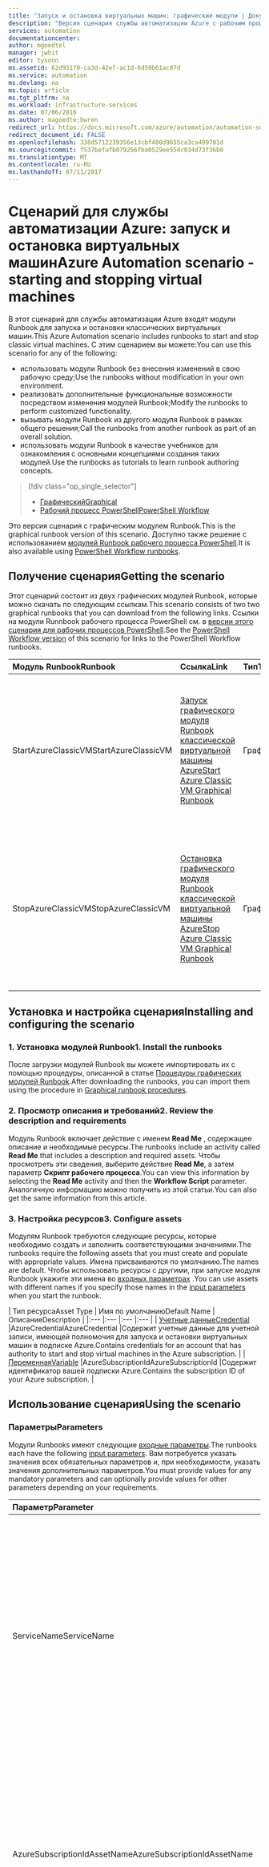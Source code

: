 ```yaml
---
title: "Запуск и остановка виртуальных машин: графические модули | Документация Майкрософт"
description: "Версия сценария службы автоматизации Azure с рабочим процессом PowerShell включает модули Runbook для запуска и остановки классических виртуальных машин."
services: automation
documentationcenter: 
author: mgoedtel
manager: jwhit
editor: tysonn
ms.assetid: 62d93170-ca3d-42ef-ac1d-6d50b61ac87d
ms.service: automation
ms.devlang: na
ms.topic: article
ms.tgt_pltfrm: na
ms.workload: infrastructure-services
ms.date: 07/06/2016
ms.author: magoedte;bwren
redirect_url: https://docs.microsoft.com/azure/automation/automation-solution-vm-management
redirect_document_id: FALSE
ms.openlocfilehash: 338d5712239356e13cbf480d9655ca3ca499701d
ms.sourcegitcommit: f537befafb079256fba0529ee554c034d73f36b0
ms.translationtype: MT
ms.contentlocale: ru-RU
ms.lasthandoff: 07/11/2017
---
```

# <a name="azure-automation-scenario---starting-and-stopping-virtual-machines"></a><span data-ttu-id="bbec6-103">Сценарий для службы автоматизации Azure: запуск и остановка виртуальных машин</span><span class="sxs-lookup"><span data-stu-id="bbec6-103">Azure Automation scenario - starting and stopping virtual machines</span></span>
<span data-ttu-id="bbec6-104">В этот сценарий для службы автоматизации Azure входят модули Runbook для запуска и остановки классических виртуальных машин.</span><span class="sxs-lookup"><span data-stu-id="bbec6-104">This Azure Automation scenario includes runbooks to start and stop classic virtual machines.</span></span>  <span data-ttu-id="bbec6-105">С этим сценарием вы можете:</span><span class="sxs-lookup"><span data-stu-id="bbec6-105">You can use this scenario for any of the following:</span></span>  

* <span data-ttu-id="bbec6-106">использовать модули Runbook без внесения изменений в свою рабочую среду;</span><span class="sxs-lookup"><span data-stu-id="bbec6-106">Use the runbooks without modification in your own environment.</span></span>
* <span data-ttu-id="bbec6-107">реализовать дополнительные функциональные возможности посредством изменения модулей Runbook;</span><span class="sxs-lookup"><span data-stu-id="bbec6-107">Modify the runbooks to perform customized functionality.</span></span>  
* <span data-ttu-id="bbec6-108">вызывать модули Runbook из другого модуля Runbook в рамках общего решения;</span><span class="sxs-lookup"><span data-stu-id="bbec6-108">Call the runbooks from another runbook as part of an overall solution.</span></span>
* <span data-ttu-id="bbec6-109">использовать модули Runbook в качестве учебников для ознакомления с основными концепциями создания таких модулей.</span><span class="sxs-lookup"><span data-stu-id="bbec6-109">Use the runbooks as tutorials to learn runbook authoring concepts.</span></span>

> [!div class="op_single_selector"]
> * [<span data-ttu-id="bbec6-110">Графический</span><span class="sxs-lookup"><span data-stu-id="bbec6-110">Graphical</span></span>](automation-solution-startstopvm-graphical.md)
> * [<span data-ttu-id="bbec6-111">Рабочий процесс PowerShell</span><span class="sxs-lookup"><span data-stu-id="bbec6-111">PowerShell Workflow</span></span>](automation-solution-startstopvm-psworkflow.md)
>
>

<span data-ttu-id="bbec6-112">Это версия сценария с графическим модулем Runbook.</span><span class="sxs-lookup"><span data-stu-id="bbec6-112">This is the graphical runbook version of this scenario.</span></span> <span data-ttu-id="bbec6-113">Доступно также решение с использованием [модулей Runbook рабочего процесса PowerShell](automation-solution-startstopvm-psworkflow.md).</span><span class="sxs-lookup"><span data-stu-id="bbec6-113">It is also available using [PowerShell Workflow runbooks](automation-solution-startstopvm-psworkflow.md).</span></span>

## <a name="getting-the-scenario"></a><span data-ttu-id="bbec6-114">Получение сценария</span><span class="sxs-lookup"><span data-stu-id="bbec6-114">Getting the scenario</span></span>
<span data-ttu-id="bbec6-115">Этот сценарий состоит из двух графических модулей Runbook, которые можно скачать по следующим ссылкам.</span><span class="sxs-lookup"><span data-stu-id="bbec6-115">This scenario consists of two two graphical runbooks that you can download from the following links.</span></span>  <span data-ttu-id="bbec6-116">Ссылки на модули Runnbook рабочего процесса PowerShell см. в [версии этого сценария для рабочих процессов PowerShell](automation-solution-startstopvm-psworkflow.md).</span><span class="sxs-lookup"><span data-stu-id="bbec6-116">See the [PowerShell Workflow version](automation-solution-startstopvm-psworkflow.md) of this scenario for links to the PowerShell Workflow runbooks.</span></span>

| <span data-ttu-id="bbec6-117">Модуль Runbook</span><span class="sxs-lookup"><span data-stu-id="bbec6-117">Runbook</span></span> | <span data-ttu-id="bbec6-118">Ссылка</span><span class="sxs-lookup"><span data-stu-id="bbec6-118">Link</span></span> | <span data-ttu-id="bbec6-119">Тип</span><span class="sxs-lookup"><span data-stu-id="bbec6-119">Type</span></span> | <span data-ttu-id="bbec6-120">Описание</span><span class="sxs-lookup"><span data-stu-id="bbec6-120">Description</span></span> |
|:--- |:--- |:--- |:--- |
| <span data-ttu-id="bbec6-121">StartAzureClassicVM</span><span class="sxs-lookup"><span data-stu-id="bbec6-121">StartAzureClassicVM</span></span> |[<span data-ttu-id="bbec6-122">Запуск графического модуля Runbook классической виртуальной машины Azure</span><span class="sxs-lookup"><span data-stu-id="bbec6-122">Start Azure Classic VM Graphical Runbook</span></span>](https://gallery.technet.microsoft.com/scriptcenter/Start-Azure-Classic-VM-c6067b3d) |<span data-ttu-id="bbec6-123">Графический</span><span class="sxs-lookup"><span data-stu-id="bbec6-123">Graphical</span></span> |<span data-ttu-id="bbec6-124">Запуск всех классических виртуальных машин в подписке Azure или всех виртуальных машин с определенным именем службы.</span><span class="sxs-lookup"><span data-stu-id="bbec6-124">Starts all classic virtual machines in an Azure subscription or all virtual machines with a particular service name.</span></span> |
| <span data-ttu-id="bbec6-125">StopAzureClassicVM</span><span class="sxs-lookup"><span data-stu-id="bbec6-125">StopAzureClassicVM</span></span> |[<span data-ttu-id="bbec6-126">Остановка графического модуля Runbook классической виртуальной машины Azure</span><span class="sxs-lookup"><span data-stu-id="bbec6-126">Stop Azure Classic VM Graphical Runbook</span></span>](https://gallery.technet.microsoft.com/scriptcenter/Stop-Azure-Classic-VM-397819bd) |<span data-ttu-id="bbec6-127">Графический</span><span class="sxs-lookup"><span data-stu-id="bbec6-127">Graphical</span></span> |<span data-ttu-id="bbec6-128">Остановка всех классических виртуальных машин в учетной записи службы автоматизации или всех виртуальных машин с определенным именем службы.</span><span class="sxs-lookup"><span data-stu-id="bbec6-128">Stops all virtual machines in an automation account or all virtual machines with a particular service name.</span></span> |

## <a name="installing-and-configuring-the-scenario"></a><span data-ttu-id="bbec6-129">Установка и настройка сценария</span><span class="sxs-lookup"><span data-stu-id="bbec6-129">Installing and configuring the scenario</span></span>
### <a name="1-install-the-runbooks"></a><span data-ttu-id="bbec6-130">1. Установка модулей Runbook</span><span class="sxs-lookup"><span data-stu-id="bbec6-130">1. Install the runbooks</span></span>
<span data-ttu-id="bbec6-131">После загрузки модулей Runbook вы можете импортировать их с помощью процедуры, описанной в статье [Процедуры графических модулей Runbook](automation-graphical-authoring-intro.md#graphical-runbook-procedures).</span><span class="sxs-lookup"><span data-stu-id="bbec6-131">After downloading the runbooks, you can import them using the procedure in [Graphical runbook procedures](automation-graphical-authoring-intro.md#graphical-runbook-procedures).</span></span>

### <a name="2-review-the-description-and-requirements"></a><span data-ttu-id="bbec6-132">2. Просмотр описания и требований</span><span class="sxs-lookup"><span data-stu-id="bbec6-132">2. Review the description and requirements</span></span>
<span data-ttu-id="bbec6-133">Модуль Runbook включает действие с именем **Read Me** , содержащее описание и необходимые ресурсы.</span><span class="sxs-lookup"><span data-stu-id="bbec6-133">The runbooks include an activity called **Read Me** that includes a description and required assets.</span></span>  <span data-ttu-id="bbec6-134">Чтобы просмотреть эти сведения, выберите действие **Read Me**, а затем параметр **Скрипт рабочего процесса**.</span><span class="sxs-lookup"><span data-stu-id="bbec6-134">You can view this information by selecting the **Read Me** activity and then the **Workflow Script** parameter.</span></span>  <span data-ttu-id="bbec6-135">Аналогичную информацию можно получить из этой статьи.</span><span class="sxs-lookup"><span data-stu-id="bbec6-135">You can also get the same information from this article.</span></span>

### <a name="3-configure-assets"></a><span data-ttu-id="bbec6-136">3. Настройка ресурсов</span><span class="sxs-lookup"><span data-stu-id="bbec6-136">3. Configure assets</span></span>
<span data-ttu-id="bbec6-137">Модулям Runbook требуются следующие ресурсы, которые необходимо создать и заполнить соответствующими значениями.</span><span class="sxs-lookup"><span data-stu-id="bbec6-137">The runbooks require the following assets that you must create and populate with appropriate values.</span></span>  <span data-ttu-id="bbec6-138">Имена присваиваются по умолчанию.</span><span class="sxs-lookup"><span data-stu-id="bbec6-138">The names are default.</span></span>  <span data-ttu-id="bbec6-139">Чтобы использовать ресурсы с другими, при запуске модуля Runbook укажите эти имена во [входных параметрах](#using-the-runbooks) .</span><span class="sxs-lookup"><span data-stu-id="bbec6-139">You can use assets with different names if you specify those names in the [input parameters](#using-the-runbooks) when you start the runbook.</span></span>

| <span data-ttu-id="bbec6-140">Тип ресурса</span><span class="sxs-lookup"><span data-stu-id="bbec6-140">Asset Type</span></span> | <span data-ttu-id="bbec6-141">Имя по умолчанию</span><span class="sxs-lookup"><span data-stu-id="bbec6-141">Default Name</span></span> | <span data-ttu-id="bbec6-142">Описание</span><span class="sxs-lookup"><span data-stu-id="bbec6-142">Description</span></span> |
|:--- |:--- |:--- |:--- |
| [<span data-ttu-id="bbec6-143">Учетные данные</span><span class="sxs-lookup"><span data-stu-id="bbec6-143">Credential</span></span>](automation-credentials.md) |<span data-ttu-id="bbec6-144">AzureCredential</span><span class="sxs-lookup"><span data-stu-id="bbec6-144">AzureCredential</span></span> |<span data-ttu-id="bbec6-145">Содержит учетные данные для учетной записи, имеющей полномочия для запуска и остановки виртуальных машин в подписке Azure.</span><span class="sxs-lookup"><span data-stu-id="bbec6-145">Contains credentials for an account that has authority to start and stop virtual machines in the Azure subscription.</span></span> |
| [<span data-ttu-id="bbec6-146">Переменная</span><span class="sxs-lookup"><span data-stu-id="bbec6-146">Variable</span></span>](automation-variables.md) |<span data-ttu-id="bbec6-147">AzureSubscriptionId</span><span class="sxs-lookup"><span data-stu-id="bbec6-147">AzureSubscriptionId</span></span> |<span data-ttu-id="bbec6-148">Содержит идентификатор вашей подписки Azure.</span><span class="sxs-lookup"><span data-stu-id="bbec6-148">Contains the subscription ID of your Azure subscription.</span></span> |

## <a name="using-the-scenario"></a><span data-ttu-id="bbec6-149">Использование сценария</span><span class="sxs-lookup"><span data-stu-id="bbec6-149">Using the scenario</span></span>
### <a name="parameters"></a><span data-ttu-id="bbec6-150">Параметры</span><span class="sxs-lookup"><span data-stu-id="bbec6-150">Parameters</span></span>
<span data-ttu-id="bbec6-151">Модули Runbooks имеют следующие [входные параметры](automation-starting-a-runbook.md#runbook-parameters).</span><span class="sxs-lookup"><span data-stu-id="bbec6-151">The runbooks each have the following [input parameters](automation-starting-a-runbook.md#runbook-parameters).</span></span>  <span data-ttu-id="bbec6-152">Вам потребуется указать значения всех обязательных параметров и, при необходимости, указать значения дополнительных параметров.</span><span class="sxs-lookup"><span data-stu-id="bbec6-152">You must provide values for any mandatory parameters and can optionally provide values for other parameters depending on your requirements.</span></span>

| <span data-ttu-id="bbec6-153">Параметр</span><span class="sxs-lookup"><span data-stu-id="bbec6-153">Parameter</span></span> | <span data-ttu-id="bbec6-154">Тип</span><span class="sxs-lookup"><span data-stu-id="bbec6-154">Type</span></span> | <span data-ttu-id="bbec6-155">Обязательно</span><span class="sxs-lookup"><span data-stu-id="bbec6-155">Mandatory</span></span> | <span data-ttu-id="bbec6-156">Описание</span><span class="sxs-lookup"><span data-stu-id="bbec6-156">Description</span></span> |
|:--- |:--- |:--- |:--- |
| <span data-ttu-id="bbec6-157">ServiceName</span><span class="sxs-lookup"><span data-stu-id="bbec6-157">ServiceName</span></span> |<span data-ttu-id="bbec6-158">string</span><span class="sxs-lookup"><span data-stu-id="bbec6-158">string</span></span> |<span data-ttu-id="bbec6-159">Нет</span><span class="sxs-lookup"><span data-stu-id="bbec6-159">No</span></span> |<span data-ttu-id="bbec6-160">Если значение указано, запускаются или останавливаются все виртуальные машины с таким именем службы.</span><span class="sxs-lookup"><span data-stu-id="bbec6-160">If a value is provided, then all virtual machines with that service name are started or stopped.</span></span>  <span data-ttu-id="bbec6-161">Если значение не указано, запускаются или останавливаются все классические виртуальные машины в подписке Azure.</span><span class="sxs-lookup"><span data-stu-id="bbec6-161">If no value is provided, then all classic virtual machines in the Azure subscription are started or stopped.</span></span> |
| <span data-ttu-id="bbec6-162">AzureSubscriptionIdAssetName</span><span class="sxs-lookup"><span data-stu-id="bbec6-162">AzureSubscriptionIdAssetName</span></span> |<span data-ttu-id="bbec6-163">string</span><span class="sxs-lookup"><span data-stu-id="bbec6-163">string</span></span> |<span data-ttu-id="bbec6-164">Нет</span><span class="sxs-lookup"><span data-stu-id="bbec6-164">No</span></span> |<span data-ttu-id="bbec6-165">Содержит имя [ресурса переменной](#installing-and-configuring-the-scenario) , в котором указан идентификатор вашей подписки Azure.</span><span class="sxs-lookup"><span data-stu-id="bbec6-165">Contains the name of the [variable asset](#installing-and-configuring-the-scenario) that contains the subscription ID of your Azure subscription.</span></span>  <span data-ttu-id="bbec6-166">Если значение не указано, используется значение *AzureSubscriptionId* .</span><span class="sxs-lookup"><span data-stu-id="bbec6-166">If you don't specify a value, *AzureSubscriptionId* is used.</span></span> |
| <span data-ttu-id="bbec6-167">AzureCredentialAssetName</span><span class="sxs-lookup"><span data-stu-id="bbec6-167">AzureCredentialAssetName</span></span> |<span data-ttu-id="bbec6-168">string</span><span class="sxs-lookup"><span data-stu-id="bbec6-168">string</span></span> |<span data-ttu-id="bbec6-169">Нет</span><span class="sxs-lookup"><span data-stu-id="bbec6-169">No</span></span> |<span data-ttu-id="bbec6-170">Содержит имя [ресурса учетных данных](#installing-and-configuring-the-scenario) , в котором указаны учетные данные используемого модуля Runbook.</span><span class="sxs-lookup"><span data-stu-id="bbec6-170">Contains the name of the [credential asset](#installing-and-configuring-the-scenario) that contains the credentials for the runbook to use.</span></span>  <span data-ttu-id="bbec6-171">Если не указать это значение, будет использоваться значение *AzureCredential* .</span><span class="sxs-lookup"><span data-stu-id="bbec6-171">If you don't specify a value, *AzureCredential* is used.</span></span> |

### <a name="starting-the-runbooks"></a><span data-ttu-id="bbec6-172">Запуск модулей Runbook</span><span class="sxs-lookup"><span data-stu-id="bbec6-172">Starting the runbooks</span></span>
<span data-ttu-id="bbec6-173">Для запуска упомянутых в этой статье модулей Runbook можно использовать любой из методов, описанных в статье [Запуск модуля Runbook в службе автоматизации Azure](automation-starting-a-runbook.md) .</span><span class="sxs-lookup"><span data-stu-id="bbec6-173">You can use any of the methods in [Starting a runbook in Azure Automation](automation-starting-a-runbook.md) to start either of the runbooks in this article.</span></span>

<span data-ttu-id="bbec6-174">Приведенные ниже команды использует Windows PowerShell для запуска модуля **StartAzureClassicVM** , который запускает все виртуальные машины с именем службы *MyVMService*.</span><span class="sxs-lookup"><span data-stu-id="bbec6-174">The following sample commands uses Windows PowerShell to run **StartAzureClassicVM** to start all virtual machines with the service name *MyVMService*.</span></span>

    $params = @{"ServiceName"="MyVMService"}
    Start-AzureAutomationRunbook –AutomationAccountName "MyAutomationAccount" –Name "StartAzureClassicVM" –Parameters $params

### <a name="output"></a><span data-ttu-id="bbec6-175">Выходные данные</span><span class="sxs-lookup"><span data-stu-id="bbec6-175">Output</span></span>
<span data-ttu-id="bbec6-176">При выполнении модулей выводятся [сообщения](automation-runbook-output-and-messages.md) для каждой виртуальной машины. Из них можно узнать о результатах инструкций запуска или остановки.</span><span class="sxs-lookup"><span data-stu-id="bbec6-176">The runbooks will [output a message](automation-runbook-output-and-messages.md) for each virtual machine indicating whether or not the start or stop instruction was successfully submitted.</span></span>  <span data-ttu-id="bbec6-177">Чтобы определить результат выполнения каждого модуля Runbook, найдите в выходных данных соответствующую строку.</span><span class="sxs-lookup"><span data-stu-id="bbec6-177">You can look for a specific string in the output to determine the result for each runbook.</span></span>  <span data-ttu-id="bbec6-178">В следующей таблице перечислены возможные варианты выходных данных.</span><span class="sxs-lookup"><span data-stu-id="bbec6-178">The possible output strings are listed in the following table.</span></span>

| <span data-ttu-id="bbec6-179">Модуль Runbook</span><span class="sxs-lookup"><span data-stu-id="bbec6-179">Runbook</span></span> | <span data-ttu-id="bbec6-180">Условие</span><span class="sxs-lookup"><span data-stu-id="bbec6-180">Condition</span></span> | <span data-ttu-id="bbec6-181">Сообщение</span><span class="sxs-lookup"><span data-stu-id="bbec6-181">Message</span></span> |
|:--- |:--- |:--- |
| <span data-ttu-id="bbec6-182">StartAzureClassicVM</span><span class="sxs-lookup"><span data-stu-id="bbec6-182">StartAzureClassicVM</span></span> |<span data-ttu-id="bbec6-183">Виртуальная машина уже запущена</span><span class="sxs-lookup"><span data-stu-id="bbec6-183">Virtual machine is already running</span></span> |<span data-ttu-id="bbec6-184">MyVM is already running</span><span class="sxs-lookup"><span data-stu-id="bbec6-184">MyVM is already running</span></span> |
| <span data-ttu-id="bbec6-185">StartAzureClassicVM</span><span class="sxs-lookup"><span data-stu-id="bbec6-185">StartAzureClassicVM</span></span> |<span data-ttu-id="bbec6-186">Запрос запуска виртуальной машины успешно отправлен</span><span class="sxs-lookup"><span data-stu-id="bbec6-186">Start request for virtual machine successfully submitted</span></span> |<span data-ttu-id="bbec6-187">MyVM запущена</span><span class="sxs-lookup"><span data-stu-id="bbec6-187">MyVM has been started</span></span> |
| <span data-ttu-id="bbec6-188">StartAzureClassicVM</span><span class="sxs-lookup"><span data-stu-id="bbec6-188">StartAzureClassicVM</span></span> |<span data-ttu-id="bbec6-189">Не удалось выполнить запрос запуска виртуальной машины</span><span class="sxs-lookup"><span data-stu-id="bbec6-189">Start request for virtual machine failed</span></span> |<span data-ttu-id="bbec6-190">Не удалось запустить MyVM</span><span class="sxs-lookup"><span data-stu-id="bbec6-190">MyVM failed to start</span></span> |
| <span data-ttu-id="bbec6-191">StopAzureClassicVM</span><span class="sxs-lookup"><span data-stu-id="bbec6-191">StopAzureClassicVM</span></span> |<span data-ttu-id="bbec6-192">Виртуальная машина уже запущена</span><span class="sxs-lookup"><span data-stu-id="bbec6-192">Virtual machine is already running</span></span> |<span data-ttu-id="bbec6-193">MyVM уже остановлена</span><span class="sxs-lookup"><span data-stu-id="bbec6-193">MyVM is already stopped</span></span> |
| <span data-ttu-id="bbec6-194">StopAzureClassicVM</span><span class="sxs-lookup"><span data-stu-id="bbec6-194">StopAzureClassicVM</span></span> |<span data-ttu-id="bbec6-195">Запрос запуска виртуальной машины успешно отправлен</span><span class="sxs-lookup"><span data-stu-id="bbec6-195">Start request for virtual machine successfully submitted</span></span> |<span data-ttu-id="bbec6-196">MyVM запущена</span><span class="sxs-lookup"><span data-stu-id="bbec6-196">MyVM has been started</span></span> |
| <span data-ttu-id="bbec6-197">StopAzureClassicVM</span><span class="sxs-lookup"><span data-stu-id="bbec6-197">StopAzureClassicVM</span></span> |<span data-ttu-id="bbec6-198">Не удалось выполнить запрос запуска виртуальной машины</span><span class="sxs-lookup"><span data-stu-id="bbec6-198">Start request for virtual machine failed</span></span> |<span data-ttu-id="bbec6-199">Не удалось запустить MyVM</span><span class="sxs-lookup"><span data-stu-id="bbec6-199">MyVM failed to start</span></span> |

<span data-ttu-id="bbec6-200">Ниже показано использование **StartAzureClassicVM** в качестве [дочернего модуля Runbook](automation-child-runbooks.md) в образце графического модуля Runbook.</span><span class="sxs-lookup"><span data-stu-id="bbec6-200">Following is an image of using the **StartAzureClassicVM** as a [child runbook](automation-child-runbooks.md) in a sample graphical runbook.</span></span>  <span data-ttu-id="bbec6-201">При этом используются условное ссылки, приведенные в следующей таблице.</span><span class="sxs-lookup"><span data-stu-id="bbec6-201">This uses the conditional links in the following table.</span></span>

| <span data-ttu-id="bbec6-202">Ссылка</span><span class="sxs-lookup"><span data-stu-id="bbec6-202">Link</span></span> | <span data-ttu-id="bbec6-203">Критерии</span><span class="sxs-lookup"><span data-stu-id="bbec6-203">Criteria</span></span> |
|:--- |:--- |
| <span data-ttu-id="bbec6-204">Рабочая ссылка</span><span class="sxs-lookup"><span data-stu-id="bbec6-204">Success link</span></span> |<span data-ttu-id="bbec6-205">$ActivityOutput['StartAzureClassicVM'] -like "\* запущена"</span><span class="sxs-lookup"><span data-stu-id="bbec6-205">$ActivityOutput['StartAzureClassicVM'] -like "\* has been started"</span></span> |
| <span data-ttu-id="bbec6-206">Ошибочная ссылка</span><span class="sxs-lookup"><span data-stu-id="bbec6-206">Error link</span></span> |<span data-ttu-id="bbec6-207">$ActivityOutput['StartAzureClassicVM'] -notlike "\* запущена"</span><span class="sxs-lookup"><span data-stu-id="bbec6-207">$ActivityOutput['StartAzureClassicVM'] -notlike "\* has been started"</span></span> |

![Пример дочернего модуля Runbook](media/automation-solution-startstopvm/graphical-childrunbook-example.png)

## <a name="detailed-breakdown"></a><span data-ttu-id="bbec6-209">Подробный разбор</span><span class="sxs-lookup"><span data-stu-id="bbec6-209">Detailed breakdown</span></span>
<span data-ttu-id="bbec6-210">Ниже приведен подробный разбор модулей Runbook из этого сценария.</span><span class="sxs-lookup"><span data-stu-id="bbec6-210">Following is a detailed breakdown of the runbooks in this scenario.</span></span>  <span data-ttu-id="bbec6-211">Вы можете использовать эти сведения для настройки модулей Runbook или просто для их изучения с целью создания собственных сценариев автоматизации.</span><span class="sxs-lookup"><span data-stu-id="bbec6-211">You can use this information to either customize the runbooks or just to learn from them for authoring your own automation scenarios.</span></span>

### <a name="authentication"></a><span data-ttu-id="bbec6-212">Аутентификация</span><span class="sxs-lookup"><span data-stu-id="bbec6-212">Authentication</span></span>
![Аутентификация](media/automation-solution-startstopvm/graphical-authentication.png)

<span data-ttu-id="bbec6-214">После запуска модуль Runbook выполняет действия, устанавливающие [учетные данные](automation-credentials.md) и подписку Azure, которые будут использоваться в остальной части модуля Runbook.</span><span class="sxs-lookup"><span data-stu-id="bbec6-214">The runbook starts with activities to set the [credentials](automation-credentials.md) and Azure subscription that will be used for the rest of the runbook.</span></span>

<span data-ttu-id="bbec6-215">Первые два действия, **Get Subscription Id** (Получить идентификатор подписки) и **Get Azure Credential** (Получить учетные данные Azure), получают [ресурсы-контейнеры](#installing-the-runbook), которые используются следующими двумя действиями.</span><span class="sxs-lookup"><span data-stu-id="bbec6-215">The first two activities, **Get Subscription Id** and **Get Azure Credential**, retrieve the [assets](#installing-the-runbook) that are used by the next two activities.</span></span>  <span data-ttu-id="bbec6-216">Эти действия могут определять ресурсы напрямую, но для этого им нужны имена ресурсов.</span><span class="sxs-lookup"><span data-stu-id="bbec6-216">Those activities could directly specify the assets, but they need the asset names.</span></span>  <span data-ttu-id="bbec6-217">Поскольку мы позволяем пользователю указать эти имена во [входных параметрах](#using-the-runbooks), нужно сделать так, чтобы эти ресурсы извлекали ресурсы с именем, определенным входным параметром.</span><span class="sxs-lookup"><span data-stu-id="bbec6-217">Since we are allowing the user to specify those names in the [input parameters](#using-the-runbooks), we need these activities to retrieve the assets with a name specified by an input parameter.</span></span>

<span data-ttu-id="bbec6-218">**Add-AzureAccount** определяет, какие учетные данные будут использоваться в остальной части модуля Runbook.</span><span class="sxs-lookup"><span data-stu-id="bbec6-218">**Add-AzureAccount** sets the credentials that will be used for the rest of the runbook.</span></span>  <span data-ttu-id="bbec6-219">Ресурс учетных данных, извлекаемый из модуля **Get Azure Credential** (Получить учетные данные Azure), должен иметь доступ для запуска и остановки виртуальных машин в подписке Azure.</span><span class="sxs-lookup"><span data-stu-id="bbec6-219">The credential asset that it retrieves from **Get Azure Credential** must have access to start and stop virtual machines in the Azure subscription.</span></span>  <span data-ttu-id="bbec6-220">Используемая подписка выбирается действием **Select-AzureSubscription**, которое использует идентификатор подписки из действия **Get Subscription Id** (Получить идентификатор подписки).</span><span class="sxs-lookup"><span data-stu-id="bbec6-220">The subscription that's used is selected by **Select-AzureSubscription** which uses the subscription Id from **Get Subscription Id**.</span></span>

### <a name="get-virtual-machines"></a><span data-ttu-id="bbec6-221">Получение виртуальных машин</span><span class="sxs-lookup"><span data-stu-id="bbec6-221">Get virtual machines</span></span>
![Получение виртуальных машин](media/automation-solution-startstopvm/graphical-getvms.png)

<span data-ttu-id="bbec6-223">Модуль Runbook должен определить, с какими виртуальными машинами он будет работать, а также запущены они или остановлены (в зависимости от модуля Runbook).</span><span class="sxs-lookup"><span data-stu-id="bbec6-223">The runbook needs to determine which virtual machines it will be working with and whether they are already started or stopped (depending on the runbook).</span></span>   <span data-ttu-id="bbec6-224">Одно из двух действий извлечет виртуальные машины.</span><span class="sxs-lookup"><span data-stu-id="bbec6-224">One of two activities will retrieve the VMs.</span></span>  <span data-ttu-id="bbec6-225">**Get VMs in Service** (Получить ВМ в службе) будет выполняться, если входной параметр *ServiceName* для модуля Runbook содержит значение.</span><span class="sxs-lookup"><span data-stu-id="bbec6-225">**Get VMs in Service** will run if the *ServiceName* input parameter for the runbook contains a value.</span></span>  <span data-ttu-id="bbec6-226">**Get All VMs** (Получить ВМ в службе) будет выполняться, если входной параметр *ServiceName* для модуля Runbook не содержит значение.</span><span class="sxs-lookup"><span data-stu-id="bbec6-226">**Get All VMs** will run if the *ServiceName* input parameter for the runbook does not contain a value.</span></span>  <span data-ttu-id="bbec6-227">Эта логика выполняется с помощью условных связей, предшествующих каждому действию.</span><span class="sxs-lookup"><span data-stu-id="bbec6-227">This logic is performed by the conditional links preceding each activity.</span></span>

<span data-ttu-id="bbec6-228">Оба действия используют командлет **Get-AzureVM** .</span><span class="sxs-lookup"><span data-stu-id="bbec6-228">Both activities use the **Get-AzureVM** cmdlet.</span></span>  <span data-ttu-id="bbec6-229">Действие **Get All VMs** (Получить все виртуальные машины) использует набор параметров **ListAllVMs** для возврата всех виртуальных машин.</span><span class="sxs-lookup"><span data-stu-id="bbec6-229">**Get All VMs** uses the **ListAllVMs** parameter set to return all virtual machines.</span></span>  <span data-ttu-id="bbec6-230">В действии **Get VMs in Service** (Получить виртуальные машины в службе) используется набор параметров **GetVMByServiceAndVMName** и предоставляется входной параметр **ServiceName** для параметра **ServiceName**.</span><span class="sxs-lookup"><span data-stu-id="bbec6-230">**Get VMs in Service** uses the **GetVMByServiceAndVMName** parameter set and provides the **ServiceName** input parameter for the **ServiceName** parameter.</span></span>  

### <a name="merge-vms"></a><span data-ttu-id="bbec6-231">Объединение виртуальных машин</span><span class="sxs-lookup"><span data-stu-id="bbec6-231">Merge VMs</span></span>
![Объединение виртуальных машин](media/automation-solution-startstopvm/graphical-mergevms.png)

<span data-ttu-id="bbec6-233">Действие **Merge VMs** (Объединить виртуальные машины) должно обеспечивать входные данные для действия **Start-AzureVM**, для запуска которого требуются имена виртуальной машины (или машин) и службы.</span><span class="sxs-lookup"><span data-stu-id="bbec6-233">The **Merge VMs** activity is required to provide input to **Start-AzureVM** which needs the name and service name of the vm(s) to start.</span></span>  <span data-ttu-id="bbec6-234">Входные данные могут быть получены из действия **Get All VMs** (Получить все виртуальные машины) или **Get VMs in Service** (Получить виртуальные машины в службе), но **Start-AzureVM** позволяет указать в качестве входных данных только одно из этих действий.</span><span class="sxs-lookup"><span data-stu-id="bbec6-234">That input could come from either **Get All VMs** or **Get VMs in Service**, but **Start-AzureVM** can only specify one activity for its input.</span></span>   

<span data-ttu-id="bbec6-235">Сценарий заключается в создании действия **Merge VMs** (Объединить виртуальные машины), которое выполняет командлет **Write-Output**.</span><span class="sxs-lookup"><span data-stu-id="bbec6-235">The scenario is to create **Merge VMs** which runs the **Write-Output** cmdlet.</span></span>  <span data-ttu-id="bbec6-236">Параметром **InputObject** для этого командлета является выражение PowerShell, объединяющее выходные параметры двух предыдущих действий.</span><span class="sxs-lookup"><span data-stu-id="bbec6-236">The **InputObject** parameter for that cmdlet is a PowerShell Expression that combines the input of the previous two activities.</span></span>  <span data-ttu-id="bbec6-237">Только одно из этих действий будет выполнено, так что результатом станет только один набор выходных файлов.</span><span class="sxs-lookup"><span data-stu-id="bbec6-237">Only one of those activities will run, so only one set of output is expected.</span></span>  <span data-ttu-id="bbec6-238">**Start-AzureVM** может использовать его как входные параметры.</span><span class="sxs-lookup"><span data-stu-id="bbec6-238">**Start-AzureVM** can use that output for its input parameters.</span></span>

### <a name="startstop-virtual-machines"></a><span data-ttu-id="bbec6-239">Запуск и остановка виртуальных машин</span><span class="sxs-lookup"><span data-stu-id="bbec6-239">Start/Stop virtual machines</span></span>
![Запуск виртуальных машин](media/automation-solution-startstopvm/graphical-startvm.png) ![Остановка виртуальных машин](media/automation-solution-startstopvm/graphical-stopvm.png)

<span data-ttu-id="bbec6-242">Дальнейшие действия попытаются запустить или остановить модуль Runbook с помощью командлета **Start-AzureVM** или **Stop-AzureVM** в зависимости от типа этого модуля.</span><span class="sxs-lookup"><span data-stu-id="bbec6-242">Depending on the runbook, the next activities attempt to start or stop the runbook using **Start-AzureVM** or **Stop-AzureVM**.</span></span>  <span data-ttu-id="bbec6-243">Поскольку действию предшествует конвейерная связь, оно будет выполнено по одному разу для каждого объекта, полученного из метода **Merge VMs**(Объединить ВМ).</span><span class="sxs-lookup"><span data-stu-id="bbec6-243">Since the activity is preceded by a pipeline link, it will run once for each object returned from **Merge VMs**.</span></span>  <span data-ttu-id="bbec6-244">Эта связь условна, так что действие будет выполняться только в том случае, если параметр *RunningState* (Состояние выполнения) виртуальной машины имеет значение *Stopped* (Остановлена) для командлета **Start-AzureVM** или *Started* (Запущена) для командлета **Stop-AzureVM**.</span><span class="sxs-lookup"><span data-stu-id="bbec6-244">The link is conditional so that the activity will only run if the *RunningState* of the virtual machine is *Stopped* for **Start-AzureVM** and *Started* for **Stop-AzureVM**.</span></span> <span data-ttu-id="bbec6-245">Если это условие не соблюдено, то выполняется действие **Notify Already Started** (Сообщить, что уже запущена) или **Notify Already Stopped** (Сообщить, что уже остановлена), отправляющее сообщение с помощью команды **Write-Output** (Записать выходные данные).</span><span class="sxs-lookup"><span data-stu-id="bbec6-245">If this condition is not met, then **Notify Already Started** or **Notify Already Stopped** is run to send a message using **Write-Output**.</span></span>

### <a name="send-output"></a><span data-ttu-id="bbec6-246">Передача выходных данных</span><span class="sxs-lookup"><span data-stu-id="bbec6-246">Send output</span></span>
![Сообщение о запуске ВМ](media/automation-solution-startstopvm/graphical-notifystart.png) ![Сообщение об остановке ВМ](media/automation-solution-startstopvm/graphical-notifystop.png)

<span data-ttu-id="bbec6-249">Последний шаг в модуле — это передача выходных данных об успешности выполнения запроса о запуске или остановке каждой виртуальной машины.</span><span class="sxs-lookup"><span data-stu-id="bbec6-249">The final step in the runbook is to send output whether the start or stop request for each virtual machine was successfully submitted.</span></span> <span data-ttu-id="bbec6-250">Для каждой машины создается отдельное действие **Write-Output** (Записать выходные данные) и определяется, какая из них будет запущена с условными связями.</span><span class="sxs-lookup"><span data-stu-id="bbec6-250">There is a separate **Write-Output** activity for each, and we determine which one to run with conditional links.</span></span>  <span data-ttu-id="bbec6-251">Действие **Notify VM Started** (Сообщить о запуске виртуальной машины) или **Notify VM Stopped** (Сообщить об остановке виртуальной машины) выполняется, если параметр *OperationStatus* (Состояние операции) имеет значение *Succeeded* (Успешно).</span><span class="sxs-lookup"><span data-stu-id="bbec6-251">**Notify VM Started** or **Notify VM Stopped** is run if *OperationStatus* is *Succeeded*.</span></span>  <span data-ttu-id="bbec6-252">Если параметр *OperationStatus* (Состояние операции) имеет другое значение, то выполняется действие **Notify Failed To Start** (Сообщить о сбое запуска) или **Notify Failed to Stop** (Сообщить о сбое остановки).</span><span class="sxs-lookup"><span data-stu-id="bbec6-252">If *OperationStatus* is any other value, then **Notify Failed To Start** or **Notify Failed to Stop** is run.</span></span>

## <a name="next-steps"></a><span data-ttu-id="bbec6-253">Дальнейшие действия</span><span class="sxs-lookup"><span data-stu-id="bbec6-253">Next steps</span></span>
* [<span data-ttu-id="bbec6-254">Графическая разработка в службе автоматизации Azure</span><span class="sxs-lookup"><span data-stu-id="bbec6-254">Graphical authoring in Azure Automation</span></span>](automation-graphical-authoring-intro.md)
* [<span data-ttu-id="bbec6-255">Дочерние модули Runbook в службе автоматизации Azure</span><span class="sxs-lookup"><span data-stu-id="bbec6-255">Child runbooks in Azure Automation</span></span>](automation-child-runbooks.md)
* [<span data-ttu-id="bbec6-256">Выходные данные и сообщения Runbook в службе автоматизации Azure</span><span class="sxs-lookup"><span data-stu-id="bbec6-256">Runbook output and messages in Azure Automation</span></span>](automation-runbook-output-and-messages.md)
